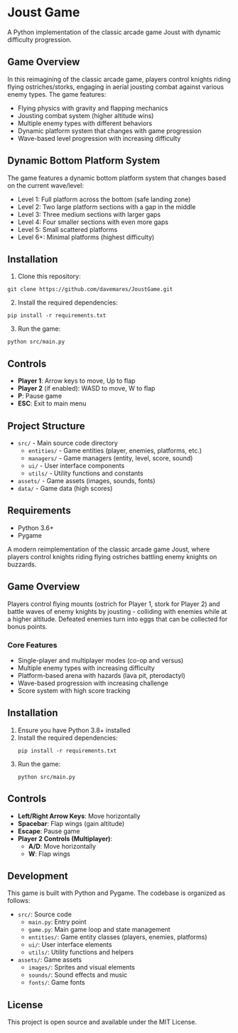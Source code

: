 # Joust Game

A Python implementation of the classic arcade game Joust with dynamic difficulty progression.

## Game Overview

In this reimagining of the classic arcade game, players control knights riding flying ostriches/storks, engaging in aerial jousting combat against various enemy types. The game features:

- Flying physics with gravity and flapping mechanics
- Jousting combat system (higher altitude wins)
- Multiple enemy types with different behaviors
- Dynamic platform system that changes with game progression
- Wave-based level progression with increasing difficulty

## Dynamic Bottom Platform System

The game features a dynamic bottom platform system that changes based on the current wave/level:
- Level 1: Full platform across the bottom (safe landing zone)
- Level 2: Two large platform sections with a gap in the middle
- Level 3: Three medium sections with larger gaps
- Level 4: Four smaller sections with even more gaps
- Level 5: Small scattered platforms
- Level 6+: Minimal platforms (highest difficulty)

## Installation

1. Clone this repository:
```
git clone https://github.com/davemares/JoustGame.git
```

2. Install the required dependencies:
```
pip install -r requirements.txt
```

3. Run the game:
```
python src/main.py
```

## Controls

- **Player 1**: Arrow keys to move, Up to flap
- **Player 2** (if enabled): WASD to move, W to flap
- **P**: Pause game
- **ESC**: Exit to main menu

## Project Structure

- `src/` - Main source code directory
  - `entities/` - Game entities (player, enemies, platforms, etc.)
  - `managers/` - Game managers (entity, level, score, sound)
  - `ui/` - User interface components
  - `utils/` - Utility functions and constants
- `assets/` - Game assets (images, sounds, fonts)
- `data/` - Game data (high scores)

## Requirements

- Python 3.6+
- Pygame

A modern reimplementation of the classic arcade game Joust, where players control knights riding flying ostriches battling enemy knights on buzzards.

## Game Overview

Players control flying mounts (ostrich for Player 1, stork for Player 2) and battle waves of enemy knights by jousting - colliding with enemies while at a higher altitude. Defeated enemies turn into eggs that can be collected for bonus points.

### Core Features

- Single-player and multiplayer modes (co-op and versus)
- Multiple enemy types with increasing difficulty
- Platform-based arena with hazards (lava pit, pterodactyl)
- Wave-based progression with increasing challenge
- Score system with high score tracking

## Installation

1. Ensure you have Python 3.8+ installed
2. Install the required dependencies:
   ```
   pip install -r requirements.txt
   ```
3. Run the game:
   ```
   python src/main.py
   ```

## Controls

- **Left/Right Arrow Keys**: Move horizontally
- **Spacebar**: Flap wings (gain altitude)
- **Escape**: Pause game
- **Player 2 Controls (Multiplayer)**:
  - **A/D**: Move horizontally
  - **W**: Flap wings

## Development

This game is built with Python and Pygame. The codebase is organized as follows:

- `src/`: Source code
  - `main.py`: Entry point
  - `game.py`: Main game loop and state management
  - `entities/`: Game entity classes (players, enemies, platforms)
  - `ui/`: User interface elements
  - `utils/`: Utility functions and helpers
- `assets/`: Game assets
  - `images/`: Sprites and visual elements
  - `sounds/`: Sound effects and music
  - `fonts/`: Game fonts

## License

This project is open source and available under the MIT License.
